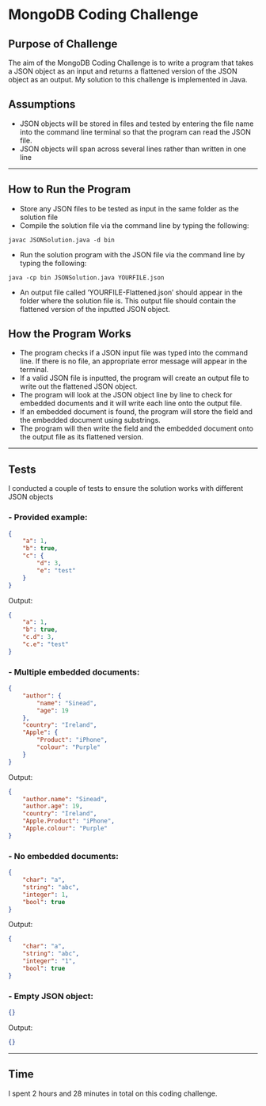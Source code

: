 # MongoDB Coding Challenge

## Purpose of Challenge
The aim of the MongoDB Coding Challenge is to write a program that takes a JSON object as an input and returns a flattened version of the JSON object as an output. My solution to this challenge is implemented in Java.

## Assumptions
- JSON objects will be stored in files and tested by entering the file name into the command line terminal so that the program can read the JSON file.
- JSON objects will span across several lines rather than written in one line
 
---

## How to Run the Program
-	Store any JSON files to be tested as input in the same folder as the solution file
-	Compile the solution file via the command line by typing the following:
```
javac JSONSolution.java -d bin
```
-	Run the solution program with the JSON file via the command line by typing the following:
```
java -cp bin JSONSolution.java YOURFILE.json
```
- An output file called ‘YOURFILE-Flattened.json’ should appear in the folder where the solution file is. This output file should contain the flattened version of the inputted JSON object.

## How the Program Works
-	The program checks if a JSON input file was typed into the command line. If there is no file, an appropriate error message will appear in the terminal.
-	If a valid JSON file is inputted, the program will create an output file to write out the flattened JSON object.
-	The program will look at the JSON object line by line to check for embedded documents and it will write each line onto the output file.
-	If an embedded document is found, the program will store the field and the embedded document using substrings.
-	The program will then write the field and the embedded document onto the output file as its flattened version.

---

## Tests
I conducted a couple of tests to ensure the solution works with different JSON objects

### - Provided example:
```JSON
{
    "a": 1,
    "b": true,
    "c": {
        "d": 3,
        "e": "test"
    }
}
```

Output:
```JSON
{
    "a": 1,
    "b": true,
    "c.d": 3,
    "c.e": "test"
}
```

### - Multiple embedded documents:
```JSON
{
    "author": {
        "name": "Sinead",
        "age": 19
    },
    "country": "Ireland",
    "Apple": {
        "Product": "iPhone",
        "colour": "Purple"
    }
}
```

Output:
```JSON
{
    "author.name": "Sinead",
    "author.age": 19,
    "country": "Ireland",
    "Apple.Product": "iPhone",
    "Apple.colour": "Purple"
}
```

### - No embedded documents:
```JSON
{
    "char": "a",
    "string": "abc",
    "integer": 1,
    "bool": true
}	
```

Output:
```JSON
{
    "char": "a",
    "string": "abc",
    "integer": "1",
    "bool": true
}
```

### - Empty JSON object:
```JSON
{}
```

Output:
```JSON
{}
```

---

## Time
I spent 2 hours and 28 minutes in total on this coding challenge.
